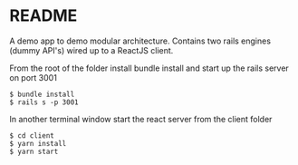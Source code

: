 # README

A demo app to demo modular architecture. Contains two rails engines (dummy API's) wired up to a ReactJS client.

From the root of the folder install bundle install and start up the rails server on port 3001
```
$ bundle install
$ rails s -p 3001
```

In another terminal window start the react server from the client folder
```
$ cd client
$ yarn install
$ yarn start
```
